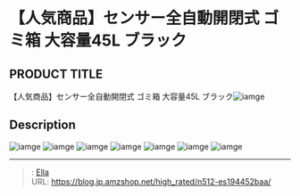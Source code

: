 # 【人気商品】センサー全自動開閉式 ゴミ箱 大容量45L ブラック


## PRODUCT TITLE 

【人気商品】センサー全自動開閉式 ゴミ箱 大容量45L ブラック![iamge](https://b2bfiles1.gigab2b.cn/image/wkseller/301/20211130_6a949247c16bc8ebdcbc44d59b035715.jpg)

## Description











![iamge](https://b2bfiles1.gigab2b.cn/image/wkseller/301/es194452/20200617_e51a7afa86414794635546b53eabf242.jpg)
![iamge](https://b2bfiles1.gigab2b.cn/image/wkseller/301/es194452/20200617_305605a6e96b2ced85414c73a2bbcaad.jpg)
![iamge](https://b2bfiles1.gigab2b.cn/image/wkseller/301/es194452/20200605_6b79af06ad989d5de4bd25d93c252dd3.jpg)
![iamge](https://b2bfiles1.gigab2b.cn/image/wkseller/301/20211130_6f5467b5e72a49be3ad38f665bab409e.jpg)
![iamge](https://b2bfiles1.gigab2b.cn/image/wkseller/301/es194452/20200617_d803f96e0a04937640936cc979a7a8d6.jpg)
![iamge](nan)
![iamge](nan)


---

> : [Ella](https://blog.jp.amzshop.net/)  
> URL: https://blog.jp.amzshop.net/high_rated/n512-es194452baa/  

